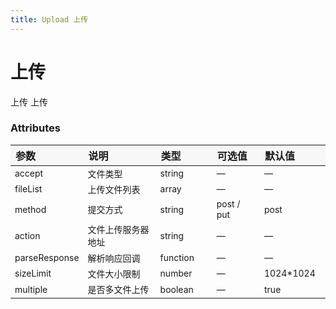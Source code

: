 ```yaml
---
title: Upload 上传
---
```


# 上传

<grid-test title="点击上传" description="">
  <upload-demo1></upload-demo1>
  <highlight-code slot="codeText" lang="vue">
    <y-uploader
      action="http://39.101.207.19:3001/upload"
      name="file"
      method="POST"
      accept="image/png"
      :parse-response="parseResponse"
      :file-list.sync="fileList"
      :multiple="false"
      @error="error = $event"
    >
      <y-button type="primary" class="btn">
        <y-icon name="upload" style="fill: #ffffff;"></y-icon>上传
      </y-button>
    </y-uploader>
  </highlight-code>
</grid-test>

<grid-test title="多文件上传" description="支持一次上传多个文件">
  <upload-demo2></upload-demo2>
  <highlight-code slot="codeText" lang="vue">
    <y-uploader
      action="http://39.101.207.19:3001/upload"
      name="file"
      method="POST"
      accept="image/png"
      :parse-response="parseResponse"
      :file-list.sync="fileList"
      :multiple="true"
      @error="error = $event"
    >
      <y-button type="primary" class="btn">
        <y-icon name="upload" style="fill: #ffffff;"></y-icon>上传
      </y-button>
    </y-uploader>
  </highlight-code>
</grid-test>

<style>
table th { width: 100px; text-align: left; background: #f7f7f7; } 
table th:nth-of-type(2){ width: 200px; }
table td { font-size: 14px; }
</style>

### Attributes

| 参数          | 说明               | 类型     | 可选值     | 默认值     |
| ------------- | ------------------ | -------- | ---------- | ---------- |
| accept        | 文件类型           | string   | —          | —          |
| fileList      | 上传文件列表       | array    | —          | —          |
| method        | 提交方式           | string   | post / put | post       |
| action        | 文件上传服务器地址 | string   | —          | —          |
| parseResponse | 解析响应回调       | function | —          | —          |
| sizeLimit     | 文件大小限制       | number   | —          | 1024\*1024 |
| multiple      | 是否多文件上传     | boolean  | —          | true       |
